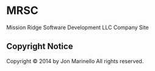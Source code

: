 MRSC
====

Mission Ridge Software Development LLC Company Site

Copyright Notice
----------------

Copyright © 2014 by Jon Marinello
All rights reserved.

